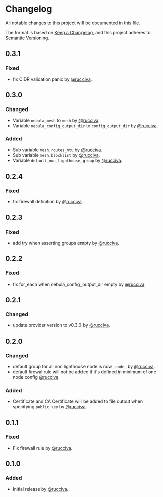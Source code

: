 # Changelog

All notable changes to this project will be documented in this file.

The format is based on [Keep a Changelog](https://keepachangelog.com/en/1.0.0/),
and this project adheres to [Semantic Versioning](https://semver.org/spec/v2.0.0.html).

## 0.3.1

### Fixed

- fix CIDR validation panic by [@rucciva](https://github.com/rucciva).

## 0.3.0

### Changed

- Variable `nebula_mesh` to `mesh` by [@rucciva](https://github.com/rucciva).
- Variable `nebula_config_output_dir` to `config_output_dir` by [@rucciva](https://github.com/rucciva).

### Added

- Sub variable `mesh.routes_mtu` by [@rucciva](https://github.com/rucciva).
- Sub variable `mesh.blocklist` by [@rucciva](https://github.com/rucciva).
- Variable `default_non_lighthouse_group` by [@rucciva](https://github.com/rucciva).

## 0.2.4

### Fixed

- fix firewall definition by [@rucciva](https://github.com/rucciva).

## 0.2.3

### Fixed

- add try when asserting groups empty by [@rucciva](https://github.com/rucciva).

## 0.2.2

### Fixed

- fix for_each when nebula_config_output_dir empty by [@rucciva](https://github.com/rucciva).

## 0.2.1

### Changed

- update provider version to v0.3.0 by [@rucciva](https://github.com/rucciva).

## 0.2.0

### Changed

- default group for all non lighthouse node is now `_node_` by [@rucciva](https://github.com/rucciva).
- default firewal rule will not be added if it's defined in minimum of one node config [@rucciva](https://github.com/rucciva).

### Added

- Certificate and CA Certificate will be added to file output when specifying `public_key` by [@rucciva](https://github.com/rucciva).

## 0.1.1

### Fixed

- Fix firewall rule by [@rucciva](https://github.com/rucciva).

## 0.1.0

### Added

- Initial release by [@rucciva](https://github.com/rucciva).
